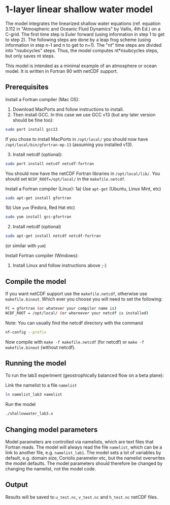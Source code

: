 1-layer linear shallow water model
==================================

The model integrates the linearized shallow water equations (ref. equation 3.112 in "Atmospheric and Oceanic Fluid Dynamics" by Vallis, 4th Ed.) on a C-grid. The first time step is Euler forward (using information in step 1 to get to step 2). The following steps are done by a leap frog scheme (using information in step n-1 and n to get to n+1).
The "nt" time steps are divided into "nsubcycles" steps. Thus, the model computes nt*nsubcycles steps, but only saves nt steps.

This model is intended as a minimal example of an atmosphere or ocean model. It is written in Fortran 90 with netCDF support. 

Prerequisites
-------------

Install a Fortran compiler (Mac OS): 
1) Download MacPorts and follow instructions to install. 
2) Then install GCC. In this case we use GCC v13 (but any later version should be fine too): 
```bash
sudo port install gcc13
```
If you chose to install MacPorts in `/opt/local/` you should now have `/opt/local/bin/gfortran-mp-13` (assuming you installed v13). 

3) Install netcdf (optional): 
```bash
sudo port install netcdf netcdf-fortran
```
You should now have the netCDF Fortran libraries in `/opt/local/lib/`. You should set `NCDF_ROOT=/opt/local/` in the `makefile.netcdf`. 

Install a Fortran compiler (Linux): 
1a) Use `apt-get` (Ubuntu, Linux Mint, etc)
```bash
sudo apt-get install gfortran
```
1b) Use `yum` (Fedora, Red Hat etc)
```bash
sudo yum install gcc-gfortran
```
2) Install netcdf (optional)
```bash
sudo apt-get install netcdf netcdf-fortran
``` 
(or similar with `yum`)

Install Fortran compiler (Windows):
1) Install Linux and follow instructions above ;-) 

Compile the model
-----------------

If you want netCDF support use the `makefile.netcdf`, otherwise use `makefile.binout`. 
Which ever you choose you will need to set the following: 
```bash
FC = gfortran (or whatever your compiler name is)
NCDF_ROOT = /opt/local/ (or whereever your netcdf is installed)
```
Note: You can usually find the netcdf directory with the command
```bash
nf-config --prefix
```

Now compile with `make -f makefile.netcdf` (for netcdf) or `make -f makefile.binout` (without netcdf). 

Running the model
-----------------

To run the lab3 experiment (geostrophically balanced flow on a beta plane): 

Link the namelist to a file `namelist`
```bash
ln namelist_lab3 namelist
```

Run the model
```bash
./shallowwater_lab3.x
```

Changing model parameters
-------------------------

Model parameters are controlled via namelists, which are text files that Fortran reads. 
The model will always read the file `namelist`, which can be a link to another file, e.g. `namelist_lab1`. 
The model sets a lot of variables by default, e.g. domain size, Coriolis parameter etc, but the namelist overwrites the model defaults. 
The model parameters should therefore be changed by changing the namelist, not the model code. 

Output
------

Results will be saved to `u_test.nc`, `v_test.nc` and `h_test.nc` netCDF files. 
